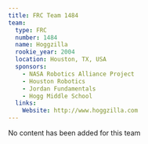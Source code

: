 ```yaml
---
title: FRC Team 1484
team:
  type: FRC
  number: 1484
  name: Hoggzilla
  rookie_year: 2004
  location: Houston, TX, USA
  sponsors:
    - NASA Robotics Alliance Project
    - Houston Robotics
    - Jordan Fundamentals
    - Hogg Middle School
  links:
    Website: http://www.hoggzilla.com
---
```

No content has been added for this team